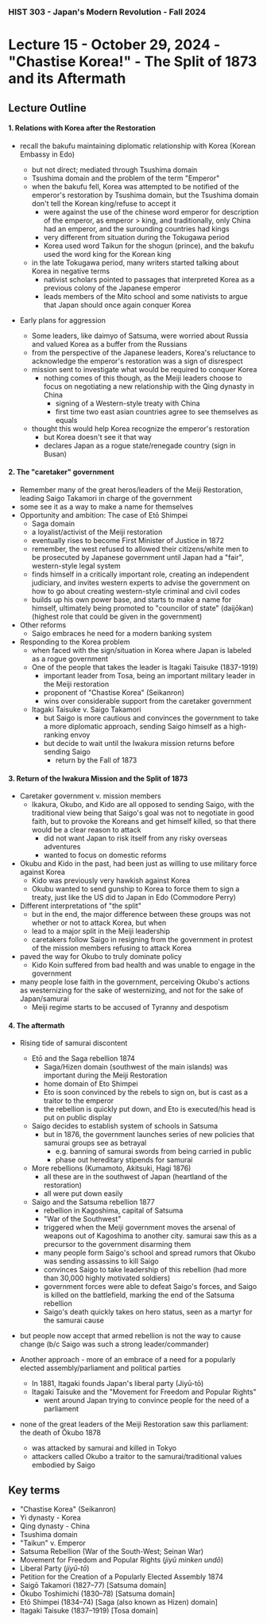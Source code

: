 ### HIST 303 - Japan's Modern Revolution - Fall 2024

[//]: <> (use `gqap` to force wrap text)
[//]: <> (use `:noa w` to save without autoformatting)

# Lecture 15 - October 29, 2024 - "Chastise Korea!" - The Split of 1873 and its Aftermath

## Lecture Outline

#### 1. **Relations with Korea after the Restoration**

- recall the bakufu maintaining diplomatic relationship with Korea (Korean Embassy in Edo)

  - but not direct; mediated through Tsushima domain
  - Tsushima domain and the problem of the term "Emperor"
  - when the bakufu fell, Korea was attempted to be notified of the emperor's restoration by Tsushima domain, but
    the Tsushima domain don't tell the Korean king/refuse to accept it
    - were against the use of the chinese word emperor for description of the emperor, as emperor >
      king, and traditionally, only China had an emperor, and the surounding countries had kings
    - very different from situation during the Tokugawa period
    - Korea used word Taikun for the shogun (prince), and the bakufu used the word king for the Korean king
  - in the late Tokugawa period, many writers started talking about Korea in negative terms
    - nativist scholars pointed to passages that interpreted Korea as a previous colony of the
      Japanese emperor
    - leads members of the Mito school and some nativists to argue that Japan should once again
      conquer Korea

- Early plans for aggression
  - Some leaders, like daimyo of Satsuma, were worried about Russia and valued Korea as a buffer
    from the Russians
  - from the perspective of the Japanese leaders, Korea's reluctance to acknowledge the emperor's
    restoration was a sign of disrespect
  - mission sent to investigate what would be required to conquer Korea
    - nothing comes of this though, as the Meiji leaders choose to focus on negotiating a new
      relationship with the Qing dynasty in China
      - signing of a Western-style treaty with China
      - first time two east asian countries agree to see themselves as equals
  - thought this would help Korea recognize the emperor's restoration
    - but Korea doesn't see it that way
    - declares Japan as a rogue state/renegade country (sign in Busan)

#### 2. **The "caretaker" government**

- Remember many of the great heros/leaders of the Meiji Restoration, leading Saigo Takamori in
  charge of the government
- some see it as a way to make a name for themselves
- Opportunity and ambition: The case of Etō Shimpei
  - Saga domain
  - a loyalist/activist of the Meiji restoration
  - eventually rises to become First Minister of Justice in 1872
  - remember, the west refused to allowed their citizens/white men to be prosecuted by Japanese
    government until Japan had a "fair", western-style legal system
  - finds himself in a critically important role, creating an independent judiciary, and invites
    western experts to advise the government on how to go about creating western-style criminal and
    civil codes
  - builds up his own power base, and starts to make a name for himself, ultimately being promoted
    to "councilor of state" (daijōkan) (highest role that could be given in the government)
- Other reforms
  - Saigo embraces he need for a modern banking system
- Responding to the Korea problem
  - when faced with the sign/situation in Korea where Japan is labeled as a rogue government
  - One of the people that takes the leader is Itagaki Taisuke (1837-1919)
    - important leader from Tosa, being an important military leader in the Meiji restoration
    - proponent of "Chastise Korea" (Seikanron)
    - wins over considerable support from the caretaker government
  - Itagaki Taisuke v. Saigo Takamori
    - but Saigo is more cautious and convinces the government to take a more diplomatic
      approach, sending Saigo himself as a high-ranking envoy
    - but decide to wait until the Iwakura mission returns before sending Saigo
      - return by the Fall of 1873

#### 3. **Return of the Iwakura Mission and the Split of 1873**

- Caretaker government v. mission members
  - Ikakura, Okubo, and Kido are all opposed to sending Saigo, with the traditional view being
    that Saigo's goal was not to negotiate in good faith, but to provoke the Koreans and get himself
    killed, so that there would be a clear reason to attack
    - did not want Japan to risk itself from any risky overseas adventures
    - wanted to focus on domestic reforms
- Okubu and Kido in the past, had been just as willing to use military force against Korea
  - Kido was previously very hawkish against Korea
  - Okubu wanted to send gunship to Korea to force them to sign a treaty, just like the US did to
    Japan in Edo (Commodore Perry)
- Different interpretations of "the split"
  - but in the end, the major difference between these groups was not whether or not to attack
    Korea, but when
  - lead to a major split in the Meiji leadership
  - caretakers follow Saigo in resigning from the government in protest of the mission members
    refusing to attack Korea
- paved the way for Okubo to truly dominate policy
  - Kido Koin suffered from bad health and was unable to engage in the government
- many people lose faith in the government, perceiving Okubo's actions as westernizing for the sake
  of westernizing, and not for the sake of Japan/samurai
  - Meiji regime starts to be accused of Tyranny and despotism

#### 4. **The aftermath**

- Rising tide of samurai discontent

  - Etō and the Saga rebellion 1874
    - Saga/Hizen domain (southwest of the main islands) was important during the Meiji Restoration
    - home domain of Eto Shimpei
    - Eto is soon convinced by the rebels to sign on, but is cast as a traitor to the emperor
    - the rebellion is quickly put down, and Eto is executed/his head is put on public display
  - Saigo decides to establish system of schools in Satsuma
    - but in 1876, the government launches series of new policies that samurai groups see as
      betrayal
      - e.g. banning of samurai swords from being carried in public
      - phase out hereditary stipends for samurai
  - More rebellions (Kumamoto, Akitsuki, Hagi 1876)
    - all these are in the southwest of Japan (heartland of the restoration)
    - all were put down easily
  - Saigo and the Satsuma rebellion 1877
    - rebellion in Kagoshima, capital of Satsuma
    - "War of the Southwest"
    - triggered when the Meiji government moves the arsenal of weapons out of Kagoshima to another
      city. samurai saw this as a precursor to the government disarming them
    - many people form Saigo's school and spread rumors that Okubo was sending assassins to kill
      Saigo
    - convinces Saigo to take leadership of this rebellion (had more than 30,000 highly motivated
      soldiers)
    - government forces were able to defeat Saigo's forces, and Saigo is killed on the battlefield,
      marking the end of the Satsuma rebellion
    - Saigo's death quickly takes on hero status, seen as a martyr for the samurai cause

- but people now accept that armed rebellion is not the way to cause change (b/c Saigo was such a
  strong leader/commander)
- Another approach - more of an embrace of a need for a popularly elected assembly/parliament and
  political parties
  - In 1881, Itagaki founds Japan's liberal party (Jiyū-tō)
  - Itagaki Taisuke and the "Movement for Freedom and Popular Rights"
    - went around Japan trying to convince people for the need of a parliament
- none of the great leaders of the Meiji Restoration saw this parliament: the death of Ōkubo 1878
  - was attacked by samurai and killed in Tokyo
  - attackers called Okubo a traitor to the samurai/traditional values embodied by Saigo

## Key terms

- "Chastise Korea" (Seikanron)
- Yi dynasty - Korea
- Qing dynasty - China
- Tsushima domain
- "Taikun" v. Emperor
- Satsuma Rebellion (War of the South-West; Seinan War)
- Movement for Freedom and Popular Rights (_jiyū minken undō_)
- Liberal Party (_jiyū-tō_)
- Petition for the Creation of a Popularly Elected Assembly 1874
- Saigō Takamori (1827–77) [Satsuma domain]
- Ōkubo Toshimichi (1830–78) [Satsuma domain]
- Etō Shimpei (1834–74) [Saga (also known as Hizen) domain]
- Itagaki Taisuke (1837–1919) [Tosa domain]
